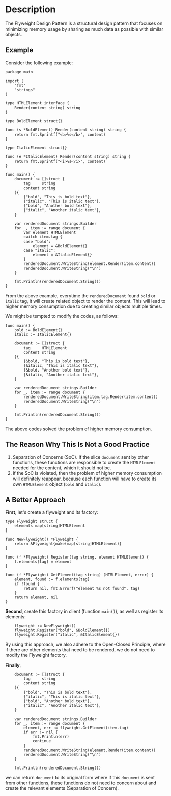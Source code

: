# Description

The Flyweight Design Pattern is a structural design pattern that focuses on minimizing memory usage by sharing as much data as possible with similar objects.

## Example

Consider the following example:

```
package main

import (
	"fmt"
	"strings"
)

type HTMLElement interface {
	Render(content string) string
}

type BoldElement struct{}

func (s *BoldElement) Render(content string) string {
	return fmt.Sprintf("<b>%s</b>", content)
}

type ItalicElement struct{}

func (e *ItalicElement) Render(content string) string {
	return fmt.Sprintf("<i>%s</i>", content)
}

func main() {
	document := []struct {
		tag     string
		content string
	}{
		{"bold", "This is bold text"},
		{"italic", "This is italic text"},
		{"bold", "Another bold text"},
		{"italic", "Another italic text"},
	}

	var renderedDocument strings.Builder
	for _, item := range document {
		var element HTMLElement
		switch item.tag {
		case "bold":
			element = &BoldElement{}
		case "italic":
			element = &ItalicElement{}
		}
		renderedDocument.WriteString(element.Render(item.content))
		renderedDocument.WriteString("\n")
	}

	fmt.Println(renderedDocument.String())
}
```

From the above example, everytime the `renderedDocument` found `bold` or `italic` tag, it will create related object to render the content. This will lead to higher memory consumption due to creating similar objects multiple times.

We might be tempted to modify the codes, as follows:

```
func main() {
	bold := BoldElement{}
	italic := ItalicElement{}

	document := []struct {
		tag     HTMLElement
		content string
	}{
		{&bold, "This is bold text"},
		{&italic, "This is italic text"},
		{&bold, "Another bold text"},
		{&italic, "Another italic text"},
	}

	var renderedDocument strings.Builder
	for _, item := range document {
		renderedDocument.WriteString(item.tag.Render(item.content))
		renderedDocument.WriteString("\n")
	}

	fmt.Println(renderedDocument.String())
}
```

The above codes solved the problem of higher memory consumption.

## The Reason Why This Is Not a Good Practice

1. Separation of Concerns (SoC). If the slice `document` sent by other functions, these functions are responsible to create the `HTMLElement` needed for the content, which it should not be.
2. if the SoC is violated, then the problem of higher memory consumption will definitely reappear, because each function will have to create its own `HTMLElement` object (`bold` and `italic`).

## A Better Approach

**First**, let's create a flyweight and its factory:

```
type Flyweight struct {
	elements map[string]HTMLElement
}

func NewFlyweight() *Flyweight {
	return &Flyweight{make(map[string]HTMLElement)}
}

func (f *Flyweight) Register(tag string, element HTMLElement) {
	f.elements[tag] = element
}

func (f *Flyweight) GetElement(tag string) (HTMLElement, error) {
	element, found := f.elements[tag]
	if !found {
		return nil, fmt.Errorf("element %s not found", tag)
	}
	return element, nil
}
```

**Second**, create this factory in client (function `main()`), as well as register its elements:

```
	flyweight := NewFlyweight()
	flyweight.Register("bold", &BoldElement{})
	flyweight.Register("italic", &ItalicElement{})
```

By using this approach, we also adhere to the Open-Closed Principle, where if there are other elements that need to be rendered, we do not need to modify the Flyweight factory.

**Finally**,

```
	document := []struct {
		tag     string
		content string
	}{
		{"bold", "This is bold text"},
		{"italic", "This is italic text"},
		{"bold", "Another bold text"},
		{"italic", "Another italic text"},
	}

	var renderedDocument strings.Builder
	for _, item := range document {
		element, err := flyweight.GetElement(item.tag)
		if err != nil {
			fmt.Println(err)
			continue
		}
		renderedDocument.WriteString(element.Render(item.content))
		renderedDocument.WriteString("\n")
	}

	fmt.Println(renderedDocument.String())
```

we can return `document` to its original form where if this `document` is sent from other functions, these functions do not need to concern about and create the relevant elements (Separation of Concern).
